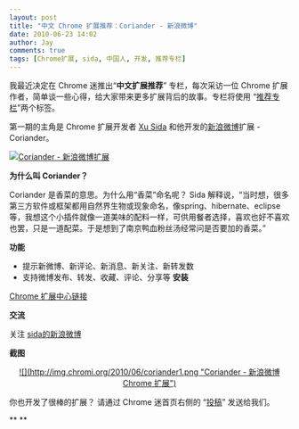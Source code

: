 ```yaml
---
layout: post
title: "中文 Chrome 扩展推荐：Coriander - 新浪微博"
date: 2010-06-23 14:02
author: Jay
comments: true
tags: [Chrome扩展, sida, 中国人, 开发, 推荐专栏]
---
```

我最近决定在 Chrome 迷推出“**中文扩展推荐**” 专栏，每次采访一位 Chrome 扩展作者，简单谈一些心得，给大家带来更多扩展背后的故事。专栏将使用 “[推荐专栏](http://www.chromi.org/archives/tag/zhuanlan)”两个标签。

第一期的主角是 Chrome 扩展开发者 <a href="http://t.sina.com.cn/racoondog" target="_blank">Xu Sida</a> 和他开发的<a href="http://t.sina.com.cn/" target="_blank">新浪微博</a>扩展 - Coriander。

<a href="http://baike.baidu.com/view/21953.htm">![](http://img.chromi.org/2010/06/coriander.png "Coriander - 新浪微博扩展")</a>

**为什么叫 Coriander？**

Coriander 是香菜的意思。为什么用“香菜”命名呢？ Sida 解释说，“当时想，很多第三方软件或框架都用自然界生物或现象命名，像spring、hibernate、eclipse等，我想这个小插件就像一道美味的配料一样，可供用餐者选择，喜欢也好不喜欢也罢，只是一道配菜。于是想到了南京鸭血粉丝汤经常问是否要加的香菜。”

**功能**


*   提示新微博、新评论、新消息、新关注、新转发数
*   支持微博发布、转发、收藏、评论、分享等
**安装**

<a href="https://chrome.google.com/extensions/detail/eldlioebcnieclblmfabhdolhbiddgmk" target="_blank">Chrome 扩展中心链接</a>

**交流**

关注 <a href="http://t.sina.com.cn/racoondog" target="_blank">sida的新浪微博</a>

**截图**
<p style="text-align: center;"><a href="https://chrome.google.com/extensions/detail/eldlioebcnieclblmfabhdolhbiddgmk">![](http://img.chromi.org/2010/06/coriander1.png "Coriander - 新浪微博 Chrome 扩展")</a>

<p style="text-align: left;">

<p style="text-align: left;">你也开发了很棒的扩展？ 请通过 Chrome 迷首页右侧的 “<a title="投稿给 Chrome 迷" href="http://www.chromi.org/submit" target="_blank">投稿</a>” 发送给我们。

<p style="text-align: left;">

<p style="text-align: left;">** **

